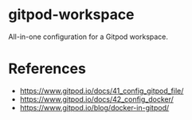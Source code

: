 # gitpod-workspace

All-in-one configuration for a Gitpod workspace.

# References

* https://www.gitpod.io/docs/41_config_gitpod_file/
* https://www.gitpod.io/docs/42_config_docker/
* https://www.gitpod.io/blog/docker-in-gitpod/
